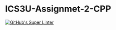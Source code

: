 # ICS3U-Assignmet-2-CPP

[![GitHub's Super Linter](https://github.com/trent-hodgins-01/ICS3U-Assignmet-2-CPP/workflows/GitHub's%20Super%20Linter/badge.svg)](https://github.com/trent-hodgins-01/ICS3U-Assignmet-2-CPP/actions)
